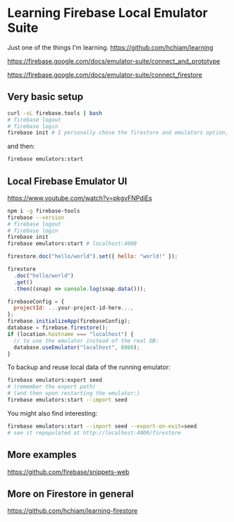 # Learning Firebase Local Emulator Suite

Just one of the things I'm learning. https://github.com/hchiam/learning

https://firebase.google.com/docs/emulator-suite/connect_and_prototype

https://firebase.google.com/docs/emulator-suite/connect_firestore

## Very basic setup

```sh
curl -sL firebase.tools | bash
# firebase logout
# firebase login
firebase init # I personally chose the firestore and emulators option, and opted out of using a default project
```

and then:

```sh
firebase emulators:start
```

## Local Firebase Emulator UI

https://www.youtube.com/watch?v=pkgvFNPdiEs

```sh
npm i -g firebase-tools
firebase --version
# firebase logout
# firebase login
firebase init
firebase emulators:start # localhost:4000
```

```js
firestore.doc("hello/world").set({ hello: "world!" });

firestore
  .doc("hello/world")
  .get()
  .then((snap) => console.log(snap.data()));
```

```js
firebaseConfig = {
  projectId: ...your-project-id-here...,
};
firebase.initializeApp(firebaseConfig);
database = firebase.firestore();
if (location.hostname === "localhost") {
  // to use the emulator instead of the real DB:
  database.useEmulator("localhost", 8080);
}
```

To backup and reuse local data of the running emulator:

```sh
firebase emulators:export seed
# (remember the export path)
# (and then upon restarting the emulator:)
firebase emulators:start --import seed
```

You might also find interesting:

```sh
firebase emulators:start --import seed --export-on-exit=seed
# see it repopulated at http://localhost:4000/firestore
```

## More examples

https://github.com/firebase/snippets-web

## More on Firestore in general

https://github.com/hchiam/learning-firestore
